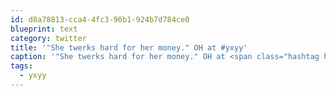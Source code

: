```yaml
---
id: d8a78813-cca4-4fc3-90b1-924b7d784ce0
blueprint: text
category: twitter
title: '"She twerks hard for her money." OH at #yxyy'
caption: '"She twerks hard for her money." OH at <span class="hashtag hashtag_local">#<a href="http://tweettemp.darylchymko.ca/?tag=yxyy">yxyy</a>'
tags:
  - yxyy
---
```


